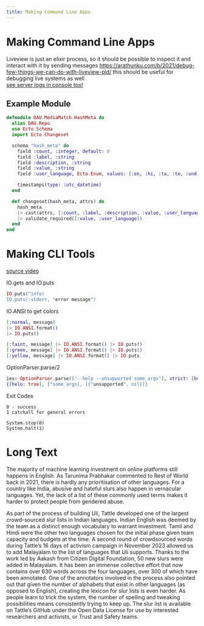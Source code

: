 ```yaml
---
title: Making Command Line Apps
---
```


# Making Command Line Apps
Liveview is just an elixir process, so it should be possible to inspect it and interact with it by sending messages
https://arathunku.com/b/2021/debug-few-things-we-can-do-with-liveview-pid/
this should be useful for debugging live systems as well  
[see server logs in console too!](https://twitter.com/chris_mccord/status/1772631568772710507)



## Example Module

```elixir
defmodule DAU.MediaMatch.HashMeta do
  alias DAU.Repo
  use Ecto.Schema
  import Ecto.Changeset

  schema "hash_meta" do
    field :count, :integer, default: 0
    field :label, :string
    field :description, :string
    field :value, :string
    field :user_language, Ecto.Enum, values: [:en, :hi, :ta, :te, :und]

    timestamps(type: :utc_datetime)
  end

  def changeset(hash_meta, attrs) do
    hash_meta
    |> cast(attrs, [:count, :label, :description, :value, :user_language])
    |> validate_required([:value, :user_language])
  end
end

```

# Making CLI Tools
[source video](https://www.youtube.com/watch?v=MLPWjH0RzWE)

IO.gets and IO.puts

```elixir
IO.puts("info)
IO.puts(:stderr, "error message")
```
IO.ANSI to get colors

```elixir
[:normal, message] 
|> IO.ANSI.format() 
|> IO.puts()

[:faint, message] |> IO.ANSI.format() |> IO.puts()
[:green, message] |> IO.ANSI.format() |> IO.puts()
[:yellow, message] |> IO.ANSI.format() |> IO.puts
```
OptionParser.parse/2
```elixir
iex> OptionParser.parse(["--help --unsupported some_args"], strict: [help: :boolean])
{[helo: true], ["some_args], [{"unsupported", nil}]}
```

Exit Codes
```
0 - success
1 catchall for general errors

System.stop(0)
System.halt(1)
```


# Long Text
The majority of machine learning investment on online platforms still happens in English. As Tarunima Prabhakar commented to Rest of World back in 2021, there is hardly any prioritisation of other languages. For a country like India, abusive and hateful slurs also happen in vernacular languages. Yet, the lack of a list of these commonly used terms makes it harder to protect people from gendered abuse.

As part of the process of building Uli, Tattle developed one of the largest crowd-sourced slur lists in Indian languages. Indian English was deemed by the team as a distinct enough vocabulary to warrant investment. Tamil and Hindi were the other two languages chosen for the initial phase given team capacity and budgets at the time.
A second round of crowdsourced words during Tattle’s 16 days of activism campaign in November 2023 allowed us to add Malayalam to the list of languages that Uli supports. Thanks to the work led by Aakash from Citizen Digital Foundation, 50 new slurs were added in Malayalam. It has been an immense collective effort that now contains over 630 words across the four languages, over 300 of which have been annotated. One of the annotators involved in the process also pointed out that given the number of alphabets that exist in other languages (as opposed to English), creating the lexicon for slur lists is even harder. As people learn to trick the system, the number of spelling and tweaking possibilities means consistently trying to keep up. The slur list is available on Tattle’s GitHub under the Open Data License for use by interested researchers and activists, or Trust and Safety teams.